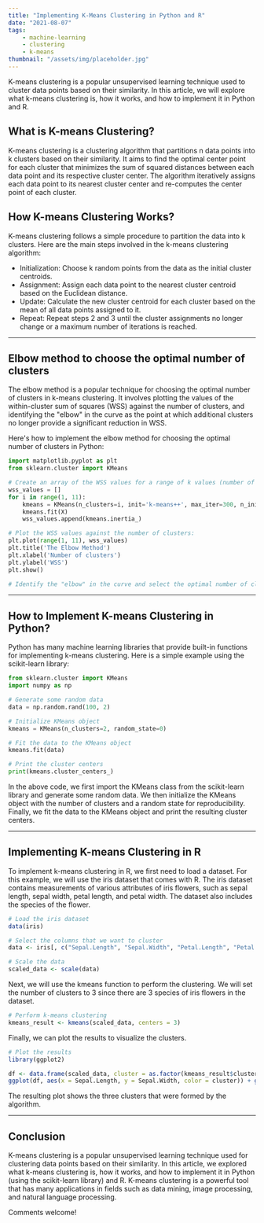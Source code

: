 ```yaml
---
title: "Implementing K-Means Clustering in Python and R"
date: "2021-08-07"
tags:
    - machine-learning
    - clustering
    - k-means
thumbnail: "/assets/img/placeholder.jpg"
---
```

K-means clustering is a popular unsupervised learning technique used to cluster data points based on their similarity. In this article, we will explore what k-means clustering is, how it works, and how to implement it in Python and R.

## What is K-means Clustering?
K-means clustering is a clustering algorithm that partitions n data points into k clusters based on their similarity. It aims to find the optimal center point for each cluster that minimizes the sum of squared distances between each data point and its respective cluster center. The algorithm iteratively assigns each data point to its nearest cluster center and re-computes the center point of each cluster.

## How K-means Clustering Works?
K-means clustering follows a simple procedure to partition the data into k clusters. Here are the main steps involved in the k-means clustering algorithm:
- Initialization: Choose k random points from the data as the initial cluster centroids.
- Assignment: Assign each data point to the nearest cluster centroid based on the Euclidean distance.
- Update: Calculate the new cluster centroid for each cluster based on the mean of all data points assigned to it.
- Repeat: Repeat steps 2 and 3 until the cluster assignments no longer change or a maximum number of iterations is reached.

---

## Elbow method to choose the optimal number of clusters
The elbow method is a popular technique for choosing the optimal number of clusters in k-means clustering. It involves plotting the values of the within-cluster sum of squares (WSS) against the number of clusters, and identifying the "elbow" in the curve as the point at which additional clusters no longer provide a significant reduction in WSS.

Here's how to implement the elbow method for choosing the optimal number of clusters in Python:
```python
import matplotlib.pyplot as plt
from sklearn.cluster import KMeans

# Create an array of the WSS values for a range of k values (number of clusters):
wss_values = []
for i in range(1, 11):
    kmeans = KMeans(n_clusters=i, init='k-means++', max_iter=300, n_init=10, random_state=0)
    kmeans.fit(X)
    wss_values.append(kmeans.inertia_)

# Plot the WSS values against the number of clusters:
plt.plot(range(1, 11), wss_values)
plt.title('The Elbow Method')
plt.xlabel('Number of clusters')
plt.ylabel('WSS')
plt.show()

# Identify the "elbow" in the curve and select the optimal number of clusters
```

---

## How to Implement K-means Clustering in Python?
Python has many machine learning libraries that provide built-in functions for implementing k-means clustering. Here is a simple example using the scikit-learn library:
```python
from sklearn.cluster import KMeans
import numpy as np

# Generate some random data
data = np.random.rand(100, 2)

# Initialize KMeans object
kmeans = KMeans(n_clusters=2, random_state=0)

# Fit the data to the KMeans object
kmeans.fit(data)

# Print the cluster centers
print(kmeans.cluster_centers_)
```

In the above code, we first import the KMeans class from the scikit-learn library and generate some random data. We then initialize the KMeans object with the number of clusters and a random state for reproducibility. Finally, we fit the data to the KMeans object and print the resulting cluster centers.

---

## Implementing K-means Clustering in R
To implement k-means clustering in R, we first need to load a dataset. For this example, we will use the iris dataset that comes with R. The iris dataset contains measurements of various attributes of iris flowers, such as sepal length, sepal width, petal length, and petal width. The dataset also includes the species of the flower.

```R
# Load the iris dataset
data(iris)

# Select the columns that we want to cluster
data <- iris[, c("Sepal.Length", "Sepal.Width", "Petal.Length", "Petal.Width")]

# Scale the data
scaled_data <- scale(data)
```

Next, we will use the kmeans function to perform the clustering. We will set the number of clusters to 3 since there are 3 species of iris flowers in the dataset.
```R
# Perform k-means clustering
kmeans_result <- kmeans(scaled_data, centers = 3)
```

Finally, we can plot the results to visualize the clusters.
```R
# Plot the results
library(ggplot2)

df <- data.frame(scaled_data, cluster = as.factor(kmeans_result$cluster))
ggplot(df, aes(x = Sepal.Length, y = Sepal.Width, color = cluster)) + geom_point()
```

The resulting plot shows the three clusters that were formed by the algorithm.

---

## Conclusion
K-means clustering is a popular unsupervised learning technique used for clustering data points based on their similarity. In this article, we explored what k-means clustering is, how it works, and how to implement it in Python (using the scikit-learn library) and R. K-means clustering is a powerful tool that has many applications in fields such as data mining, image processing, and natural language processing.

Comments welcome!